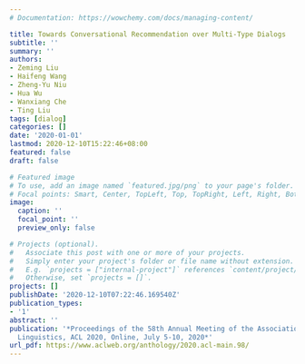 ```yaml
---
# Documentation: https://wowchemy.com/docs/managing-content/

title: Towards Conversational Recommendation over Multi-Type Dialogs
subtitle: ''
summary: ''
authors:
- Zeming Liu
- Haifeng Wang
- Zheng-Yu Niu
- Hua Wu
- Wanxiang Che
- Ting Liu
tags: [dialog]
categories: []
date: '2020-01-01'
lastmod: 2020-12-10T15:22:46+08:00
featured: false
draft: false

# Featured image
# To use, add an image named `featured.jpg/png` to your page's folder.
# Focal points: Smart, Center, TopLeft, Top, TopRight, Left, Right, BottomLeft, Bottom, BottomRight.
image:
  caption: ''
  focal_point: ''
  preview_only: false

# Projects (optional).
#   Associate this post with one or more of your projects.
#   Simply enter your project's folder or file name without extension.
#   E.g. `projects = ["internal-project"]` references `content/project/deep-learning/index.md`.
#   Otherwise, set `projects = []`.
projects: []
publishDate: '2020-12-10T07:22:46.169540Z'
publication_types:
- '1'
abstract: ''
publication: '*Proceedings of the 58th Annual Meeting of the Association for Computational
  Linguistics, ACL 2020, Online, July 5-10, 2020*'
url_pdf: https://www.aclweb.org/anthology/2020.acl-main.98/
---
```

